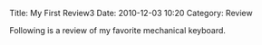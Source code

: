Title: My First Review3
Date: 2010-12-03 10:20
Category: Review

Following is a review of my favorite mechanical keyboard.